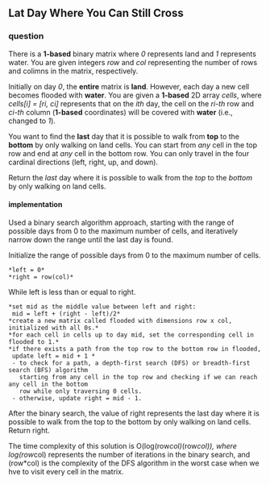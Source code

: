 ## Lat Day Where You Can Still Cross

### question

There is a **1-based** binary matrix where *0* represents land and *1* represents water. You are given integers *row* and *col* representing the number of rows and colimns in the matrix, respectively.

Initially on day *0*, the **entire** matrix is **land**. However, each day a new cell becomes flooded with
**water**. You are given a **1-based** 2D array *cells*, where *cells[i] = [ri, ci]* represents that on the 
*ith* day, the cell on the *ri-th* row and *ci-th* column (**1-based** coordinates) will be covered with **water** (i.e., changed to *1*).

You want to find the **last** day that it is possible to walk from **top** to the **bottom** by only walking on land cells. You can start from *any* cell in the top row and end at *any* cell in the bottom row. You can only travel in the four cardinal directions (left, right, up, and down).

Return the *last* day where it is possible to walk from the *top* to the *bottom* by only walking on land cells.

#### implementation

Used a binary search algorithm approach, starting with the range of possible days from 0 to the maximum 
number of cells, and iteratively narrow down the range until the last day is found.

Initialize the range of possible days from 0 to the maximum number of cells.

    *left = 0*
    *right = row(col)*

While left is less than or equal to right.

    *set mid as the middle value between left and right:
     mid = left + (right - left)/2*
    *create a new matrix called flooded with dimensions row x col, initialized with all 0s.*
    *for each cell in cells up to day mid, set the corresponding cell in flooded to 1.*
    *if there exists a path from the top row to the bottom row in flooded, 
     update left = mid + 1 *
     - to check for a path, a depth-first search (DFS) or breadth-first search (BFS) algorithm
       starting from any cell in the top row and checking if we can reach any cell in the bottom
       row while only traversing 0 cells.
     - otherwise, update right = mid - 1.

After the binary search, the value of right represents the last day where it is possible to walk from the 
top to the bottom by only walking on land cells. Return right.

The time complexity of this solution is O(log(row*col)*(row*col)), where log(row*col) represents the number 
of iterations in the binary search, and (row*col) is the complexity of the DFS algorithm in the worst case 
when we hve to visit every cell in the matrix.
